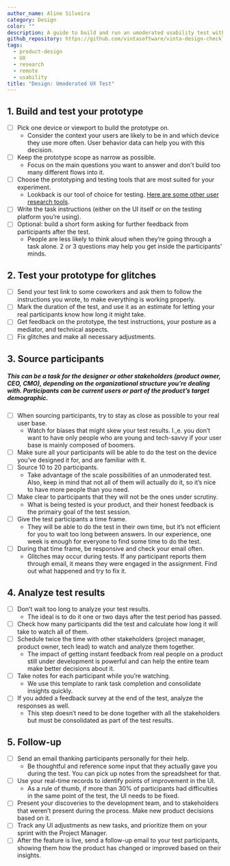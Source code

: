 ```yaml
---
author_name: Aline Silveira
category: Design
color: ""
description: A guide to build and run an umoderated usability test with remote participants.
github_repository: https://github.com/vintasoftware/vinta-design-checklists/tree/master/unmoderated-remote-ux-test
tags:
  - product-design
  - UX
  - research
  - remote
  - usability
title: "Design: Umoderated UX Test"
---
```


## 1. Build and test your prototype

- [ ] Pick one device or viewport to build the prototype on.
  - Consider the context your users are likely to be in and which device they use more often. User behavior data can help you with this decision.
- [ ] Keep the prototype scope as narrow as possible.
  - Focus on the main questions you want to answer and don't build too many different flows into it.
- [ ] Choose the prototyping and testing tools that are most suited for your experiment.
  - Lookback is our tool of choice for testing. [Here are some other user research tools](https://www.userinterviews.com/ux-research-field-guide-chapter/user-research-tools#toc-element-5).
- [ ] Write the task instructions (either on the UI itself or on the testing platform you’re using).
- [ ] Optional: build a short form asking for further feedback from participants after the test.
  - People are less likely to think aloud when they’re going through a task alone. 2 or 3 questions may help you get inside the participants' minds.

## 2. Test your prototype for glitches

- [ ] Send your test link to some coworkers and ask them to follow the instructions you wrote, to make everything is working properly.
- [ ] Mark the duration of the test, and use it as an estimate for letting your real participants know how long it might take.
- [ ] Get feedback on the prototype, the test instructions, your posture as a mediator, and technical aspects.
- [ ] Fix glitches and make all necessary adjustments.

## 3. Source participants

##### This can be a task for the designer or other stakeholders (product owner, CEO, CMO), depending on the organizational structure you’re dealing with. Participants can be current users or part of the product’s target demographic.

- [ ] When sourcing participants, try to stay as close as possible to your real user base.
  - Watch for biases that might skew your test results. I.,e. you don’t want to have only people who are young and tech-savvy if your user base is mainly composed of boomers.
- [ ] Make sure all your participants will be able to do the test on the device you’ve designed it for, and are familiar with it.
- [ ] Source 10 to 20 participants.
  - Take advantage of the scale possibilities of an unmoderated test. Also, keep in mind that not all of them will actually do it, so it’s nice to have more people than you need.
- [ ] Make clear to participants that they will not be the ones under scrutiny.
  - What is being tested is your product, and their honest feedback is the primairy goal of the test session.
- [ ] Give the test participants a time frame.
  - They will be able to do the test in their own time, but it’s not efficient for you to wait too long between answers. In our experience, one week is enough for everyone to find some time to do the test.
- [ ] During that time frame, be responsive and check your email often.
  - Glitches may occur during tests. If any participant reports them through email, it means they were engaged in the assignment. Find out what happened and try to fix it.

## 4. Analyze test results

- [ ] Don’t wait too long to analyze your test results.
  - The ideal is to do it one or two days after the test period has passed.
- [ ] Check how many participants did the test and calculate how long it will take to watch all of them.
- [ ] Schedule twice the time with other stakeholders (project manager, product owner, tech lead) to watch and analyze them together.
  - The impact of getting instant feedback from real people on a product still under development is powerful and can help the entire team make better decisions about it.
- [ ] Take notes for each participant while you’re watching.
  - We use this template to rank task completion and consolidate insights quickly.
- [ ] If you added a feedback survey at the end of the test, analyze the responses as well.
  - This step doesn’t need to be done together with all the stakeholders but must be consolidated as part of the test results.

## 5. Follow-up

- [ ] Send an email thanking participants personally for their help.
  - Be thoughtful and reference some input that they actually gave you during the test. You can pick up notes from the spreadsheet for that.
- [ ] Use your real-time records to identify points of improvement in the UI.
  - As a rule of thumb, if more than 30% of participants had difficulties in the same point of the test, the UI needs to be fixed.
- [ ] Present your discoveries to the development team, and to stakeholders that weren’t present during the process. Make new product decisions based on it.
- [ ] Track any UI adjustments as new tasks, and prioritize them on your sprint with the Project Manager.
- [ ] After the feature is live, send a follow-up email to your test participants, showing them how the product has changed or improved based on their insights.
